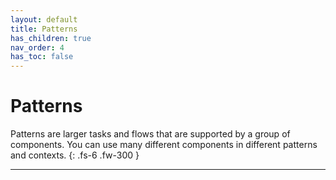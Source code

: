 ```yaml
---
layout: default
title: Patterns
has_children: true
nav_order: 4
has_toc: false
---
```

# Patterns

Patterns are larger tasks and flows that are supported by a group of components. You can use many different components in different patterns and contexts.
{: .fs-6 .fw-300 }

---
